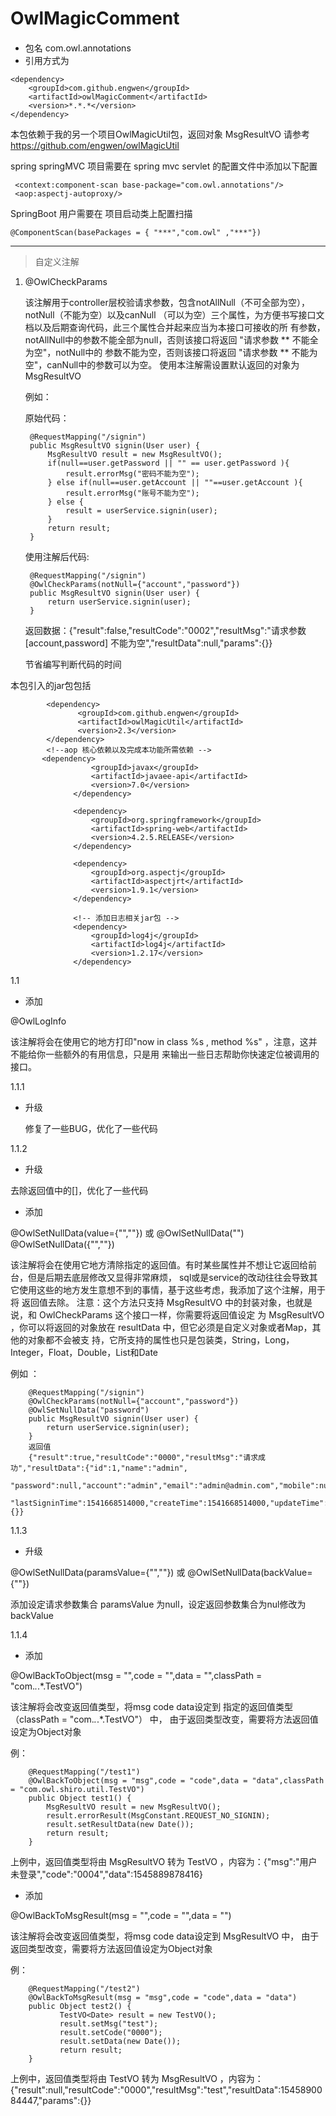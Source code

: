 # OwlMagicComment
 
#### 

* 包名
com.owl.annotations
* 引用方式为
```
<dependency>
    <groupId>com.github.engwen</groupId>
    <artifactId>owlMagicComment</artifactId>
    <version>*.*.*</version>
</dependency>
```

本包依赖于我的另一个项目OwlMagicUtil包，返回对象 MsgResultVO 请参考 https://github.com/engwen/owlMagicUtil

spring springMVC 项目需要在  spring mvc servlet 的配置文件中添加以下配置

     <context:component-scan base-package="com.owl.annotations"/>
     <aop:aspectj-autoproxy/>
    
 SpringBoot 用户需要在 项目启动类上配置扫描
 
    @ComponentScan(basePackages = { "***","com.owl" ,"***"})

-------
> 自定义注解

1. @OwlCheckParams

     该注解用于controller层校验请求参数，包含notAllNull（不可全部为空），notNull（不能为空）以及canNull
     （可以为空）三个属性，为方便书写接口文档以及后期查询代码，此三个属性合并起来应当为本接口可接收的所
     有参数，notAllNull中的参数不能全部为null，否则该接口将返回 "请求参数 \*\* 不能全为空"，notNull中的
     参数不能为空，否则该接口将返回 "请求参数 \*\* 不能为空"，canNull中的参数可以为空。
     使用本注解需设置默认返回的对象为MsgResultVO

     例如：

    原始代码：
            
        @RequestMapping("/signin")
        public MsgResultVO signin(User user) {
            MsgResultVO result = new MsgResultVO();
            if(null==user.getPassword || "" == user.getPassword ){
                result.errorMsg("密码不能为空");
            } else if(null==user.getAccount || ""==user.getAccount ){
                result.errorMsg("账号不能为空");
            } else {
                result = userService.signin(user);
            }
            return result;
        }
        
      使用注解后代码:

        @RequestMapping("/signin")
        @OwlCheckParams(notNull={"account","password"})
        public MsgResultVO signin(User user) {
            return userService.signin(user);
        }
      返回数据：{"result":false,"resultCode":"0002","resultMsg":"请求参数 \[account,password\] 不能为空","resultData":null,"params":{}}
    
    节省编写判断代码的时间
    

           
本包引入的jar包包括
 
```
        <dependency>
               <groupId>com.github.engwen</groupId>
               <artifactId>owlMagicUtil</artifactId>
               <version>2.3</version>
        </dependency>
        <!--aop 核心依赖以及完成本功能所需依赖 -->
       <dependency>
                  <groupId>javax</groupId>
                  <artifactId>javaee-api</artifactId>
                  <version>7.0</version>
              </dependency>
      
              <dependency>
                  <groupId>org.springframework</groupId>
                  <artifactId>spring-web</artifactId>
                  <version>4.2.5.RELEASE</version>
              </dependency>
      
              <dependency>
                  <groupId>org.aspectj</groupId>
                  <artifactId>aspectjrt</artifactId>
                  <version>1.9.1</version>
              </dependency>
      
              <!-- 添加日志相关jar包 -->
              <dependency>
                  <groupId>log4j</groupId>
                  <artifactId>log4j</artifactId>
                  <version>1.2.17</version>
              </dependency>
```


1.1 

- 添加

 @OwlLogInfo
    
   该注解将会在使用它的地方打印"now in class %s , method %s" ，注意，这并不能给你一些额外的有用信息，只是用
   来输出一些日志帮助你快速定位被调用的接口。
    
1.1.1 

- 升级

   修复了一些BUG，优化了一些代码
   
1.1.2 

- 升级

 去除返回值中的[]，优化了一些代码
  
- 添加
   
 @OwlSetNullData(value={"",""}) 或  @OwlSetNullData("") @OwlSetNullData({"",""})
 
 该注解将会在使用它地方清除指定的返回值。有时某些属性并不想让它返回给前台，但是后期去底层修改又显得非常麻烦，
 sql或是service的改动往往会导致其它使用这些的地方发生意想不到的事情，基于这些考虑，我添加了这个注解，用于将
 返回值去除。
 注意：这个方法只支持 MsgResultVO 中的封装对象，也就是说，和 OwlCheckParams 这个接口一样，你需要将返回值设定
 为 MsgResultVO<T> ，你可以将返回的对象放在 resultData 中，但它必须是自定义对象或者Map，其他的对象都不会被支
 持，它所支持的属性也只是包装类，String，Long，Integer，Float，Double，List和Date
 
 例如 ：
        
        @RequestMapping("/signin")
        @OwlCheckParams(notNull={"account","password"})
        @OwlSetNullData("password")
        public MsgResultVO signin(User user) {
            return userService.signin(user);
        }
        返回值
        {"result":true,"resultCode":"0000","resultMsg":"请求成功","resultData":{"id":1,"name":"admin",
        "password":null,"account":"admin","email":"admin@admin.com","mobile":null,"status":true,
        "lastSigninTime":1541668514000,"createTime":1541668514000,"updateTime":1542622682000},"params":{}}
        
1.1.3 
 
- 升级
   
 @OwlSetNullData(paramsValue={"",""}) 或  @OwlSetNullData(backValue={""})
 
 添加设定请求参数集合 paramsValue 为null，设定返回参数集合为nul修改为 backValue
 
 
1.1.4

- 添加

 @OwlBackToObject(msg = "",code = "",data = "",classPath = "com.*.*.*.TestVO")
 
 该注解将会改变返回值类型，将msg code data设定到 指定的返回值类型 （classPath = "com.*.*.*.TestVO"） 中，
 由于返回类型改变，需要将方法返回值设定为Object对象
 
 例：
 
        @RequestMapping("/test1")
        @OwlBackToObject(msg = "msg",code = "code",data = "data",classPath = "com.owl.shiro.util.TestVO")
        public Object test1() {
            MsgResultVO result = new MsgResultVO();
            result.errorResult(MsgConstant.REQUEST_NO_SIGNIN);
            result.setResultData(new Date());
            return result;
        }
        
 上例中，返回值类型将由 MsgResultVO 转为 TestVO ，内容为：{"msg":"用户未登录","code":"0004","data":1545889878416}
 

- 添加

 @OwlBackToMsgResult(msg = "",code = "",data = "")
 
 该注解将会改变返回值类型，将msg code data设定到 MsgResultVO 中，
 由于返回类型改变，需要将方法返回值设定为Object对象
 
 例：
 
        @RequestMapping("/test2")
        @OwlBackToMsgResult(msg = "msg",code = "code",data = "data")
        public Object test2() {
               TestVO<Date> result = new TestVO();
               result.setMsg("test");
               result.setCode("0000");
               result.setData(new Date());
               return result;
        }
        
 上例中，返回值类型将由 TestVO 转为 MsgResultVO ，内容为：{"result":null,"resultCode":"0000","resultMsg":"test","resultData":1545890084447,"params":{}}
 
 
 